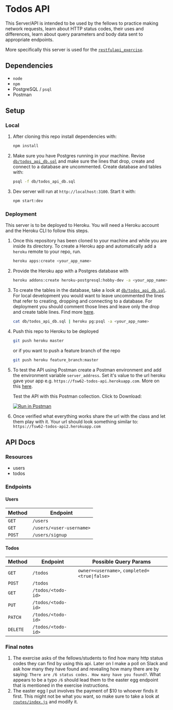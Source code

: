 # Todos API
This Server/API is intended to be used by the fellows to practice making network requests, learn about HTTP status codes, their uses and differences, learn about query parameters and body data sent to appropriate endpoints. 

More specifically this server is used for the [`restfulapi_exercise`](https://github.com/joinpursuit/restfulapi_exercise).

## Dependencies
  * `node`
  * `npm`
  * PostgreSQL / `psql`
  * Postman

## Setup

### Local

1. After cloning this repo install dependencies with:

    ```sh
    npm install
    ```

2. Make sure you have Postgres running in your machine. Revise [`db/todos_api_db.sql`](db/todos_api_db.sql)
and make sure the lines that drop, create and connect to a database are uncommented. Create database and 
tables with:

    ```sh
    psql -f db/todos_api_db.sql
    ```
3. Dev server will run at `http://localhost:3100`. Start it with:

    ```sh
    npm start:dev
    ```

### Deployment
This server is to be deployed to Heroku. You will need a Heroku account and the Heroku
CLI to follow this steps.

1. Once this repository has been cloned to your machine and while you are inside its
directory. To create a Heroku app and automatically add a `heroku` remote to your repo, run. 
    ```sh
    heroku apps:create <your_app_name>
    ```

2. Provide the Heroku app with a Postgres database with
    ```sh
    heroku addons:create heroku-postgresql:hobby-dev -a <your_app_name>
    ```

3. To create the tables in the database, take a look at [`db/todos_api_db.sql`](db/todos_api_db.sql). For local development you would want to leave uncommented the lines that refer to creating, dropping and connecting to a database. For deployment you should comment those lines and leave only the drop and create table lines. Find more [here](https://devcenter.heroku.com/articles/heroku-postgresql).
    ```sh
    cat db/todos_api_db.sql | heroku pg:psql -a <your_app_name>
    ```

4. Push this repo to Heroku to be deployed
    ```sh
    git push heroku master 
    ```
    or if you want to push a feature branch of the repo
    ```sh
    git push heroku feature_branch:master
    ```
5. To test the API using Postman create a Postman environment and add the environment variable `server_address`. Set it's value to the url heroku gave your app e.g. `https://fsw62-todos-api.herokuapp.com`. More on this [here](https://learning.getpostman.com/docs/postman/environments_and_globals/intro_to_environments_and_globals/).

    Test the API with this Postman collection. Click to Download: 
    
    [![Run in Postman](https://run.pstmn.io/button.svg)](https://app.getpostman.com/run-collection/2db327bfd6ea8e58ddbe)

6. Once verified what everything works share the url with the class and let them play with it. Your url should look something similar to: `https://fsw62-todos-api2.herokuapp.com`

## API Docs

### Resources
* users
* todos

### Endpoints

#### Users
| Method | Endpoint                 | 
|--------|--------------------------|
| `GET`  | `/users`                 |
| `GET`  | `/users/<user-username>` |
| `POST` | `/users/signup`          |

#### Todos
| Method   | Endpoint           | Possible Query Params |
|----------|--------------------|-----------------------|
| `GET`    | `/todos`           | `owner=<username>`, `completed=<true\|false>`
| `POST`   | `/todos`           ||
| `GET`    | `/todos/<todo-id>` ||
| `PUT`    | `/todos/<todo-id>` ||
| `PATCH`  | `/todos/<todo-id>` ||
| `DELETE` | `/todos/<todo-id>` ||

### Final notes
1. The exercise asks of the fellows/students to find how many http status codes they can find by using this api. Later on I make a poll on Slack and ask how many they have found and revealing how many there are by saying: `There are /6 status codes. How many have you found?`. What appears to be a typo `/6` should lead them to the easter egg endpoint that is mentioned in the exercise instructions.
2. The easter egg I put involves the payment of $10 to whoever finds it first. This might not be what you want, so make sure to take a look at [`routes/index.js`](routes/index.js) and modify it.
